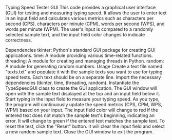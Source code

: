 Typing Speed Tester GUI
This code provides a graphical user interface (GUI) for testing and measuring typing speed. It allows the user to enter text in an input field and calculates various metrics such as characters per second (CPS), characters per minute (CPM), words per second (WPS), and words per minute (WPM). The user's input is compared to a randomly selected sample text, and the input field color changes to indicate correctness.

Dependencies
tkinter: Python's standard GUI package for creating GUI applications.
time: A module providing various time-related functions.
threading: A module for creating and managing threads in Python.
random: A module for generating random numbers.
Usage
Create a text file named "texts.txt" and populate it with the sample texts you want to use for typing speed tests. Each text should be on a separate line.
Import the necessary dependencies (tkinter, time, threading, random).
Instantiate the TypeSpeedGUI class to create the GUI application.
The GUI window will open with the sample text displayed at the top and an input field below it.
Start typing in the input field to measure your typing speed.
As you type, the program will continuously update the speed metrics (CPS, CPM, WPS, WPM) based on your input.
The input field color will change to red if the entered text does not match the sample text's beginning, indicating an error. It will change to green if the entered text matches the sample text.
To reset the test, click the "Reset" button. It will clear the input field and select a new random sample text.
Close the GUI window to exit the program.
